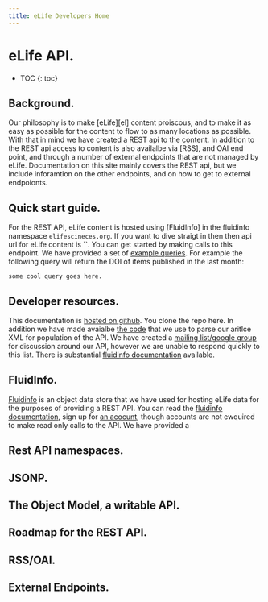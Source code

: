 ```yaml
--- 
title: eLife Developers Home
---
```



# eLife API. 

* TOC
{: toc}


## Background. 

Our philosophy is to make [eLife][el] content proiscous, and to make it as easy as possible for the content to flow to as many locations as possible. With that in mind we have created a REST api to the content. In addition to the REST api access to content is also availalbe via [RSS], and OAI end point, and through a number of external endpoints that are not managed by eLife. Documentation on this site mainly covers the REST api, but we include inforamtion on the other endpoints, and on how to get to external endpoionts. 


## Quick start guide. 

For the REST API, eLife content is hosted using [FluidInfo] in the fluidinfo namespace `elifescineces.org`. If you want to dive straigt in then then api url for eLife content is ``. You can get started by making calls to this endpoint. We have provided a set of [example queries][eq]. For example the following query will return the DOI of items published in the last month:

`some cool query goes here.`

[eq]: /v1/usecases/


## Developer resources. 

This documentation is [hosted on github][gdocs]. You clone the repo here. In addition we have made avaialbe [the code][parser] that we use to parse our aritlce XML for population of the API. We have created a [mailing list/google group][ml] for discussion around our API, however we are unable to respond quickly to this list. There is substantial [fluidinfo documentation][fid] available.

[parser]: parser.com
[gdocs]: github.com
[ml]: groups.com
[fid]: fluidinfo.com 


## FluidInfo.

[Fluidinfo][fi] is an object data store that we have used for hosting eLife data for the purposes of providing a REST API. You can read the [fluidinfo documentation][fid], sign up for [an acocunt][fia], though accounts are not ewquired to make read only calls to the API. We have provided a 

[fi]: fluidinfo.com
[fia]: fluidinfoaccoutns.com

## Rest API namespaces.


## JSONP. 


## The Object Model, a writable API. 


## Roadmap for the REST API.


## RSS/OAI. 


## External Endpoints. 

